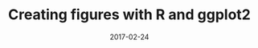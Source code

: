 ---
title: Creating figures with R and ggplot2
text: This short workshop will cover the basics of using R and the ggplot2 package to create figures and save them to image files for use in publications.  The materials will start with the basic assumption that you have at least created a simple scatterplot with ggplot2.  We will cover ways to customize the plot, how to save to a high resolution image file, and explore some additional visualization options (e.g. interactive visualization).
link: 
eventlink: 
location: "URI,CBLS Building Room 252, Kingston, RI"
date: 2017-02-24 
publish: no
---